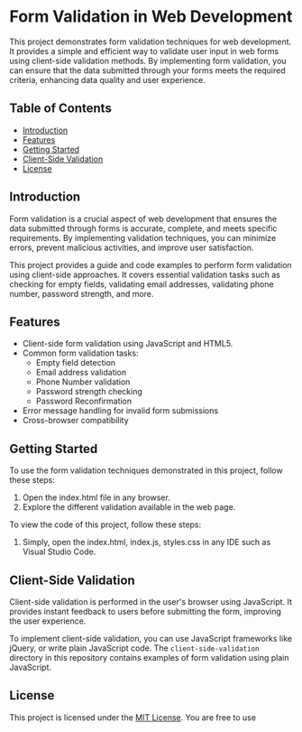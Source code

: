 
# Form Validation in Web Development

This project demonstrates form validation techniques for web development. It provides a simple and efficient way to validate user input in web forms using client-side validation methods. By implementing form validation, you can ensure that the data submitted through your forms meets the required criteria, enhancing data quality and user experience.

## Table of Contents

- [Introduction](#introduction)
- [Features](#features)
- [Getting Started](#getting-started)
- [Client-Side Validation](#client-side-validation)
- [License](#license)

## Introduction

Form validation is a crucial aspect of web development that ensures the data submitted through forms is accurate, complete, and meets specific requirements. By implementing validation techniques, you can minimize errors, prevent malicious activities, and improve user satisfaction.

This project provides a guide and code examples to perform form validation using client-side approaches. It covers essential validation tasks such as checking for empty fields, validating email addresses, validating phone number, password strength, and more.

## Features

- Client-side form validation using JavaScript and HTML5.
- Common form validation tasks:
  - Empty field detection
  - Email address validation
  - Phone Number validation
  - Password strength checking
  - Password Reconfirmation
- Error message handling for invalid form submissions
- Cross-browser compatibility

## Getting Started

To use the form validation techniques demonstrated in this project, follow these steps:

1. Open the index.html file in any browser.
2. Explore the different validation  available in the web page.

To view the code of this project, follow these steps:
1. Simply, open the index.html, index.js, styles.css in any IDE such as Visual Studio Code.

## Client-Side Validation

Client-side validation is performed in the user's browser using JavaScript. It provides instant feedback to users before submitting the form, improving the user experience.

To implement client-side validation, you can use JavaScript frameworks like jQuery, or write plain JavaScript code. The `client-side-validation` directory in this repository contains examples of form validation using plain JavaScript.


## License

This project is licensed under the [MIT License](LICENSE). You are free to use
